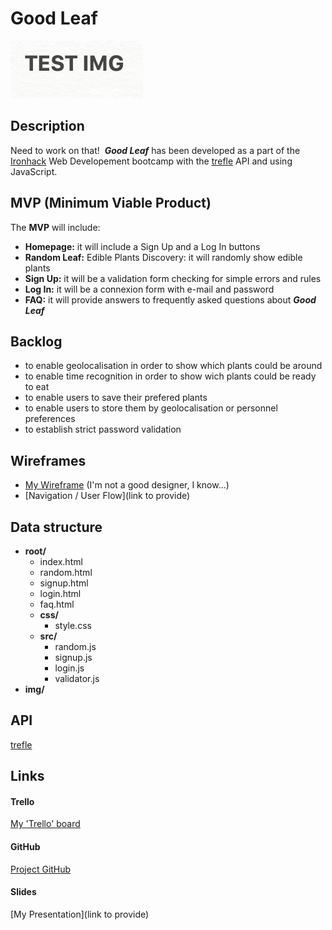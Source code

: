 # Good Leaf

![](./img/test.png)

## Description

Need to work on that!
​
**_Good Leaf_** has been developed as a part of the [Ironhack](https://www.ironhack.com/es/desarrollo-web/barcelona?utm_source=google-sea&utm_medium=cpc&utm_campaign=BCN_app_campus_brand_GA_ES&utm_term={keywords}&gclid=Cj0KCQjwo6D4BRDgARIsAA6uN19LKsx0pvTH-iUz-RfrGakzau9RGdhJaixWuX32X92njICzz66RYbAaAncuEALw_wcB) Web Developement bootcamp with the [trefle](https://docs.trefle.io) API and using JavaScript.
​

## MVP (Minimum Viable Product)

The **MVP** will include:
​

- **Homepage:** it will include a Sign Up and a Log In buttons
- **Random Leaf:** Edible Plants Discovery: it will randomly show edible plants
- **Sign Up:** it will be a validation form checking for simple errors and rules
- **Log In:** it will be a connexion form with e-mail and password
- **FAQ:** it will provide answers to frequently asked questions about **_Good Leaf_**
  ​

## Backlog

- to enable geolocalisation in order to show which plants could be around
- to enable time recognition in order to show wich plants could be ready to eat
- to enable users to save their prefered plants
- to enable users to store them by geolocalisation or personnel preferences
- to establish strict password validation

## Wireframes

- [My Wireframe](./img/GoodLeaf-Wireframes.pdf) (I'm not a good designer, I know...)
- [Navigation / User Flow](link to provide)
  ​

## Data structure

- **root/**
  - index.html
  - random.html
  - signup.html
  - login.html
  - faq.html
  - **css/**
    - style.css
  - **src/**
    - random.js
    - signup.js
    - login.js
    - validator.js
- **img/**
  ​

## API

[trefle](https://trefle.io/)
​

## Links

#### Trello

[My 'Trello' board](https://trello.com/b/e6wbOIPZ/good-leaf-module-1-ironhack-wdft-project)
​

#### GitHub

[Project GitHub](https://github.com/HeleneStephan/Good-Leaf)

#### Slides

[My Presentation](link to provide)
